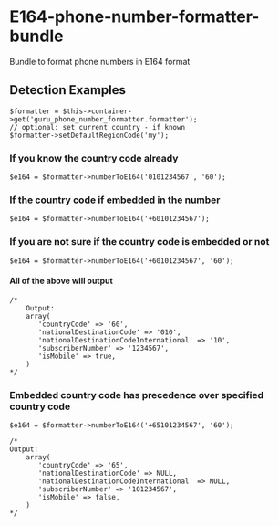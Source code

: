 # E164-phone-number-formatter-bundle
Bundle to format phone numbers in E164 format

## Detection Examples
    $formatter = $this->container->get('guru_phone_number_formatter.formatter');
    // optional: set current country - if known
    $formatter->setDefaultRegionCode('my');

### If you know the country code already
    $e164 = $formatter->numberToE164('0101234567', '60');

### If the country code if embedded in the number
    $e164 = $formatter->numberToE164('+60101234567');

### If you are not sure if the country code is embedded or not
    $e164 = $formatter->numberToE164('+60101234567', '60');

#### All of the above will output
    /*
        Output:
        array(
           'countryCode' => '60',
           'nationalDestinationCode' => '010',
           'nationalDestinationCodeInternational' => '10',
           'subscriberNumber' => '1234567',
           'isMobile' => true,
        )
    */

### Embedded country code has precedence over specified country code
    $e164 = $formatter->numberToE164('+65101234567', '60');

    /*
    Output:
        array(
           'countryCode' => '65',
           'nationalDestinationCode' => NULL,
           'nationalDestinationCodeInternational' => NULL,
           'subscriberNumber' => '101234567',
           'isMobile' => false,
        )
    */


